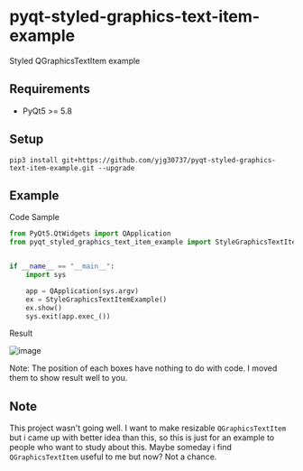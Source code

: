 # pyqt-styled-graphics-text-item-example
Styled QGraphicsTextItem example

## Requirements
* PyQt5 >= 5.8

## Setup
```pip3 install git+https://github.com/yjg30737/pyqt-styled-graphics-text-item-example.git --upgrade```

## Example
Code Sample
```python
from PyQt5.QtWidgets import QApplication
from pyqt_styled_graphics_text_item_example import StyleGraphicsTextItemExample


if __name__ == "__main__":
    import sys

    app = QApplication(sys.argv)
    ex = StyleGraphicsTextItemExample()
    ex.show()
    sys.exit(app.exec_())
```

Result

![image](https://user-images.githubusercontent.com/55078043/152906777-bfad6e55-9c45-4f2f-857f-79f5f7ffab30.png)

Note: The position of each boxes have nothing to do with code. I moved them to show result well to you.

## Note
This project wasn't going well. I want to make resizable ```QGraphicsTextItem``` but i came up with better idea than this, so this is just for an example to people who want to study about this. Maybe someday i find ```QGraphicsTextItem``` useful to me but now? Not a chance. 
